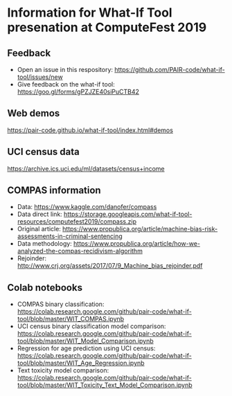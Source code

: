 # Information for What-If Tool presenation at ComputeFest 2019

## Feedback
- Open an issue in this respository: https://github.com/PAIR-code/what-if-tool/issues/new
- Give feedback on the what-if tool: https://goo.gl/forms/gPZJZE40siPuCTB42

## Web demos
https://pair-code.github.io/what-if-tool/index.html#demos

## UCI census data
https://archive.ics.uci.edu/ml/datasets/census+income

## COMPAS information
- Data: https://www.kaggle.com/danofer/compass
- Data direct link: https://storage.googleapis.com/what-if-tool-resources/computefest2019/compass.zip 
- Original article: https://www.propublica.org/article/machine-bias-risk-assessments-in-criminal-sentencing
- Data methodology: https://www.propublica.org/article/how-we-analyzed-the-compas-recidivism-algorithm
- Rejoinder: http://www.crj.org/assets/2017/07/9_Machine_bias_rejoinder.pdf

## Colab notebooks
- COMPAS binary classification: https://colab.research.google.com/github/pair-code/what-if-tool/blob/master/WIT_COMPAS.ipynb
- UCI census binary classification model comparison: https://colab.research.google.com/github/pair-code/what-if-tool/blob/master/WIT_Model_Comparison.ipynb
- Regression for age prediction using UCI census: https://colab.research.google.com/github/pair-code/what-if-tool/blob/master/WIT_Age_Regression.ipynb
- Text toxicity model comparison: https://colab.research.google.com/github/pair-code/what-if-tool/blob/master/WIT_Toxicity_Text_Model_Comparison.ipynb
